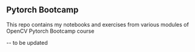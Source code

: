 ## Pytorch Bootcamp

This repo contains my notebooks and exercises from various modules of OpenCV Pytorch Bootcamp course

-- to be updated
